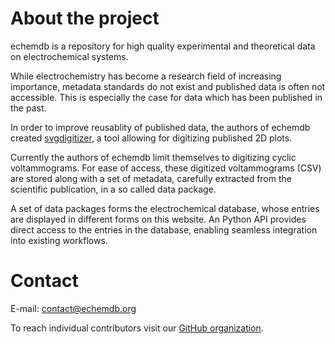 # About the project

echemdb is a repository for high quality experimental and theoretical data on electrochemical systems. 

While electrochemistry has become a research field of increasing importance,
metadata standards do not exist and published data is often not accessible. 
This is especially the case for data which has been published in the past.

In order to improve reusablity of published data, the authors of echemdb created 
[svgdigitizer](https://github.com/echemdb/svgdigitizer), a tool allowing for 
digitizing published 2D plots. 

Currently the authors of echemdb limit themselves to digitizing cyclic voltammograms.
For ease of access, these digitized voltammograms (CSV) are stored along with a set of
metadata, carefully extracted from the scientific publication, in a so called data package.

A set of data packages forms the electrochemical database, whose entries are displayed in 
different forms on this website. An Python API provides direct access to the entries in the database, 
enabling seamless integration into existing workflows.

<!-- 
Reliable and appropriately standardized data across different systems is still rare, especially
as small changes in the experiments can easily yield dramatic differences in the observations.
-->

# Contact

E-mail: contact@echemdb.org

To reach individual contributors visit our [GitHub organization](https://github.com/echemdb).